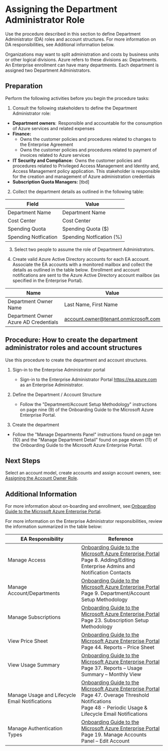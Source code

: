 # Assigning the Department Administrator Role


Use the procedure described in this section to define Department Administrator (DA) roles and account structures. For more 
information on DA responsibilities, see Additional information below.   


Organizations may want to split administration and costs by business units or other logical divisions. Azure refers to these 
divisions as: Departments. An Enterprise enrollment can have many departments. Each department is assigned two Department 
Administrators.   


 
## Preparation 


Perform the following activities before you begin the procedure tasks:  
 

1. Consult the following stakeholders to define the Department Administrator role:  

- **Department owners**:  Responsible and accountable for the consumption of Azure services and related expenses  
- **Finance:** 
     - Owns the customer policies and procedures related to changes to the Enterprise Agreement  
     - Owns the customer policies and procedures related to payment of invoices related to Azure services  
- **IT Security and Compliance:**  Owns the customer policies and procedures related to Privileged Access Management 
and Identity and, Access Management policy application. This stakeholder is responsible for the creation and 
management of Azure administration credentials  
- **Subscription Quota Managers:** [tbd]  



2. Collect the department details as outlined in the following table:  


| __Field__ | __Value__ |
|------------------------------|----------------------------|
| Department Name   | Department Name   | 
| Cost Center    | Cost Center | 
| Spending Quota  | Spending Quota ($)  | 
| Spending Notfication    | Spending Notfication (%) | 
  
  
3. Select two people to assume the role of Department Administrators.    

4. Create valid Azure Active Directory accounts for each EA account. Associate the EA accounts with a monitored mailbox and 
collect the details as outlined in the table below.  Enrollment and account notifications are sent to the Azure Active 
Directory account mailbox (as specified in the Enterprise Portal).  


| __Name__ | __Value__ |
|------------------------------|----------------------------|
| Department Owner Name  | Last Name, First Name  | 
| Department Owner Azure AD Credentials     | account.owner@tenant.onmicrosoft.com | 


 


## Procedure:  How to create the department administrator roles and account structures 

Use this procedure to create the department and account structures. 


1. Sign-in to the Enterprise Administrator portal  
   - Sign-in to the Enterprise Administrator Portal https://ea.azure.com as an Enterprise Administrator.  

 

2. Define the Department / Account Structure  
   - Follow the "Department/Account Setup Methodology" instructions on page nine (9) of the Onboarding Guide to the 
Microsoft Azure Enterprise Portal.  

  
3. Create the department  
   - Follow the "Manage Departments Panel" instructions found on page ten (10) and the "Manage Department Detail" found 
on page eleven (11) of the Onboarding Guide to the Microsoft Azure Enterprise Portal.  



## Next Steps 
Select an account model, create accounts and assign account owners, see:  [Assigning the Account Owner Role](1.3-Assigning-the-Account-Owner-Role.md).  


## Additional Information
For more information about on-boarding and enrollment, see:[Onboarding Guide to the Microsoft Azure Enterprise Portal](https://eaportalonboardingvideos.blob.core.windows.net/onboardingvideos/AzureDirectEACustomerOnboardingGuide_En.pdf). 

For more information on the Enterprise Administrator responsibilities, review the information summarized in the table below:  


| __EA Responsibility__ | __Reference__ |
|------------------------------|----------------------------|
| Manage Access   | [Onboarding Guide to the Microsoft Azure Enterprise Portal](https://eaportalonboardingvideos.blob.core.windows.net/onboardingvideos/AzureDirectEACustomerOnboardingGuide_En.pdf) </br> Page 8. Adding/Editing Enterprise Admins and Notification Contacts  | 
| Manage Account/Departments  | [Onboarding Guide to the Microsoft Azure Enterprise Portal](https://eaportalonboardingvideos.blob.core.windows.net/onboardingvideos/AzureDirectEACustomerOnboardingGuide_En.pdf) </br> Page 9. Department/Account Setup Methodology  | 
| Manage Subscriptions   | [Onboarding Guide to the Microsoft Azure Enterprise Portal](https://eaportalonboardingvideos.blob.core.windows.net/onboardingvideos/AzureDirectEACustomerOnboardingGuide_En.pdf) </br> Page 23. Subscription Setup Methodology | 
| View Price Sheet   | [Onboarding Guide to the Microsoft Azure Enterprise Portal](https://eaportalonboardingvideos.blob.core.windows.net/onboardingvideos/AzureDirectEACustomerOnboardingGuide_En.pdf) </br> Page 44. Reports – Price Sheet | 
| View Usage Summary   | [Onboarding Guide to the Microsoft Azure Enterprise Portal](https://eaportalonboardingvideos.blob.core.windows.net/onboardingvideos/AzureDirectEACustomerOnboardingGuide_En.pdf) </br> Page 37.  Reports – Usage Summary – Monthly View | 
| Manage Usage and Lifecycle Email Notifications    | [Onboarding Guide to the Microsoft Azure Enterprise Portal](https://eaportalonboardingvideos.blob.core.windows.net/onboardingvideos/AzureDirectEACustomerOnboardingGuide_En.pdf) </br> Page 47. Overage Threshold Notifications  <br/> Page 48 - Periodic Usage & Lifecycle Email Notifications  | 
| Manage Authentication Types     | [Onboarding Guide to the Microsoft Azure Enterprise Portal](https://eaportalonboardingvideos.blob.core.windows.net/onboardingvideos/AzureDirectEACustomerOnboardingGuide_En.pdf) </br> Page 19. Manage Accounts Panel – Edit Account  | 
